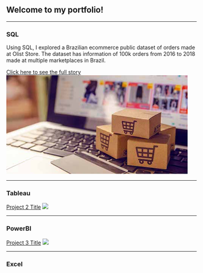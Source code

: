 ## Welcome to my portfolio!

---

### SQL 

Using SQL, I explored a Brazilian ecommerce public dataset of orders made at Olist Store. The dataset has information of 100k orders from 2016 to 2018 made at multiple marketplaces in Brazil. 


[Click here to see the full story](https://medium.com/@fabiohtuda/sql-portfolio-project-e-commerce-dataset-27ebf19c3a2)
<img src="images/ecommerce_picture.jpeg?raw=true"/>


---
### Tableau 

[Project 2 Title](/pdf/sample_presentation.pdf)
<img src="images/dummy_thumbnail.jpg?raw=true"/>

---
### PowerBI 

[Project 3 Title](http://example.com/)
<img src="images/dummy_thumbnail.jpg?raw=true"/>

---
### Excel 





